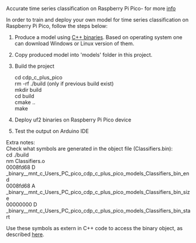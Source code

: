 Accurate time series classification on Raspberry Pi Pico-
for more [info](https://medium.com/@ivan_mitzev/accurate-time-series-classification-algorithm-on-raspberry-pi-pico-113a27523eac)  

In order to train and deploy your own model for time series classification on Raspberry Pi Pico, follow the steps below:  

1. Produce a model using [C++ binaries](https://github.com/naviveztim/CDP_C_plus_binaries). 
   Based on operating system one can download Windows or Linux version of them.  
2. Copy produced model into 'models' folder in this project.   
3. Build the project

	cd cdp_c_plus_pico  
	rm -rf ./build (only if previous build exist)  
	mkdir build  
	cd build  
	cmake ..  
	make  

4. Deploy uf2 binaries on Raspberry Pi Pico device  
5. Test the output on Arduino IDE  

Extra notes:  
Check what symbols are generated in the object file (Classifiers.bin):   
cd ./build  
nm  Classifiers.o  
0008fd68 D _binary__mnt_c_Users_PC_pico_cdp_c_plus_pico_models_Classifiers_bin_end  
0008fd68 A _binary__mnt_c_Users_PC_pico_cdp_c_plus_pico_models_Classifiers_bin_size  
00000000 D _binary__mnt_c_Users_PC_pico_cdp_c_plus_pico_models_Classifiers_bin_start  

Use these symbols as extern in C++ code to access the binary object, as described [here](https://medium.com/@ivan_mitzev/accurate-time-series-classification-algorithm-on-raspberry-pi-pico-113a27523eac).  
